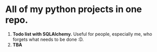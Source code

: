 # All of my python projects in one repo.

1. **Todo list with SQLAlchemy.** Useful for people, especially me, who forgets what needs to be done :D.
2. **TBA**
